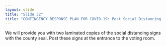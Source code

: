 ```yaml
---
layout: slide
title: "Slide 32"
title: "CONTINGENCY RESPONSE PLAN FOR COVID-19: Post Social Distancing Signs with County Seal"
---
```


We will provide you with two laminated copies of the social distancing signs with the county seal. Post these signs at the entrance to the voting room.

